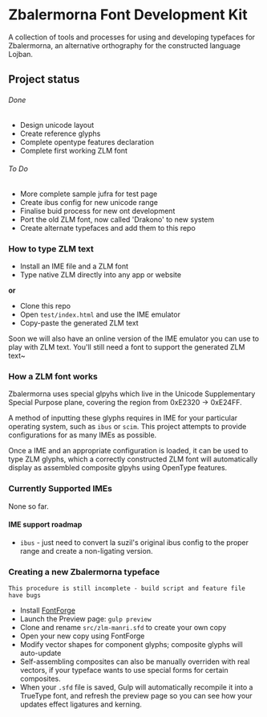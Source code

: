 
# Zbalermorna Font Development Kit

A collection of tools and processes for using and developing typefaces for
Zbalermorna, an alternative orthography for the constructed language Lojban.

## Project status

###### Done

- Design unicode layout
- Create reference glyphs
- Complete opentype features declaration
- Complete first working ZLM font


###### To Do

- More complete sample jufra for test page
- Create ibus config for new unicode range
- Finalise buid process for new ont development
- Port the old ZLM font, now called 'Drakono' to new system
- Create alternate typefaces and add them to this repo


### How to type ZLM text

- Install an IME file and a ZLM font
- Type native ZLM directly into any app or website

**or**

- Clone this repo
- Open `test/index.html` and use the IME emulator
- Copy-paste the generated ZLM text

Soon we will also have an online version of the IME emulator you can use to play
with ZLM text. You'll still need a font to support the generated ZLM text~


### How a ZLM font works

Zbalermorna uses special glpyhs which live in the Unicode Supplementary
Special Purpose plane, covering the region from 0xE2320 -> 0xE24FF.

A method of inputting these glyphs requires in IME for your particular
operating system, such as `ibus` or `scim`. This project attempts to provide
configurations for as many IMEs as possible.

Once a IME and an appropriate configuration is loaded, it can be used to type
ZLM glyphs, which a correctly constructed ZLM font will automatically display
as assembled composite glpyhs using OpenType features.


### Currently Supported IMEs

None so far.


#### IME support roadmap

- `ibus` - just need to convert la suzil's original ibus config to the proper
  range and create a non-ligating version.


### Creating a new Zbalermorna typeface

```
This procedure is still incomplete - build script and feature file have bugs
```

- Install [FontForge](http://fontforge.github.io)
- Launch the Preview page: `gulp preview`
- Clone and rename `src/zlm-manri.sfd` to create your own copy
- Open your new copy using FontForge
- Modify vector shapes for component glyphs; composite glyphs will auto-update
- Self-assembling composites can also be manually overriden with real vectors,
  if your typeface wants to use special forms for certain composites.
- When your `.sfd` file is saved, Gulp will automatically recompile it into a
  TrueType font, and refresh the preview page so you can see how your updates
  effect ligatures and kerning.


